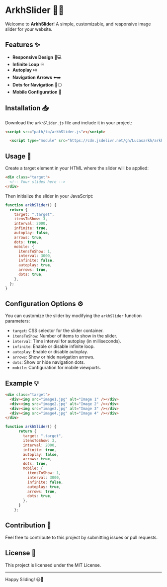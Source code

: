 # ArkhSlider 📸🎉

Welcome to **ArkhSlider**! A simple, customizable, and responsive image slider for your website.

## Features ✨

- **Responsive Design** 📱💻
- **Infinite Loop** ♾️
- **Autoplay** ⏯️
- **Navigation Arrows** ⬅️➡️
- **Dots for Navigation** 🔵⚪
- **Mobile Configuration** 📲

## Installation 📥

Download the `arkhSlider.js` file and include it in your project:

```html
<script src="path/to/arkhSlider.js"></script>
```



```html
  <script type="module" src="https://cdn.jsdelivr.net/gh/Lucasarkh/arkh-slider/script.js"></script>
```

## Usage 🚀

Create a target element in your HTML where the slider will be applied:

```html
<div class="target">
  <!-- Your slides here -->
</div>
```

Then initialize the slider in your JavaScript:

```javascript
function arkhSlider() {
  return {
    target: ".target",
    itensToShow: 3,
    interval: 2000,
    infinite: true,
    autoplay: false,
    arrows: true,
    dots: true,
    mobile: {
      itensToShow: 1,
      interval: 3000,
      infinite: false,
      autoplay: true,
      arrows: true,
      dots: true,
    },
  };
}
```

## Configuration Options ⚙️

You can customize the slider by modifying the `arkhSlider` function parameters:

- `target`: CSS selector for the slider container.
- `itensToShow`: Number of items to show in the slider.
- `interval`: Time interval for autoplay (in milliseconds).
- `infinite`: Enable or disable infinite loop.
- `autoplay`: Enable or disable autoplay.
- `arrows`: Show or hide navigation arrows.
- `dots`: Show or hide navigation dots.
- `mobile`: Configuration for mobile viewports.

## Example 💡

```html
<div class="target">
  <div><img src="image1.jpg" alt="Image 1" /></div>
  <div><img src="image2.jpg" alt="Image 2" /></div>
  <div><img src="image3.jpg" alt="Image 3" /></div>
  <div><img src="image4.jpg" alt="Image 4" /></div>
</div>
```

```javascript
function arkhSlider() {
      return {
        target: ".target",
        itensToShow: 3,
        interval: 2000,
        infinite: true,
        autoplay: false,
        arrows: true,
        dots: true,
        mobile: {
          itensToShow: 1,
          interval: 3000,
          infinite: false,
          autoplay: true,
          arrows: true,
          dots: true,
        },
      }
    };
```

## Contribution 🤝

Feel free to contribute to this project by submitting issues or pull requests.

## License 📄

This project is licensed under the MIT License.

---

Happy Sliding! 😃🎢
